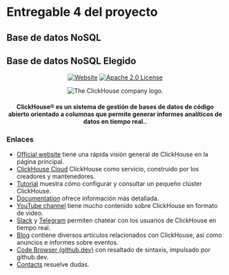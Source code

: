 # Entregable 4 del proyecto
## Base de datos NoSQL


## Base de datos NoSQL Elegido
<div align=center>

[![Website](https://img.shields.io/website?up_message=AVAILABLE&down_message=DOWN&url=https%3A%2F%2Fclickhouse.com&style=for-the-badge)](https://clickhouse.com)
[![Apache 2.0 License](https://img.shields.io/badge/license-Apache%202.0-blueviolet?style=for-the-badge)](https://www.apache.org/licenses/LICENSE-2.0)

<picture align=center>
    <source media="(prefers-color-scheme: dark)" srcset="https://github.com/ClickHouse/clickhouse-docs/assets/9611008/4ef9c104-2d3f-4646-b186-507358d2fe28">
    <source media="(prefers-color-scheme: light)" srcset="https://github.com/ClickHouse/clickhouse-docs/assets/9611008/b001dc7b-5a45-4dcd-9275-e03beb7f9177">
    <img alt="The ClickHouse company logo." src="https://github.com/ClickHouse/clickhouse-docs/assets/9611008/b001dc7b-5a45-4dcd-9275-e03beb7f9177">
</picture>

<h4>ClickHouse® es un sistema de gestión de bases de datos de código abierto orientado a columnas que permite generar informes analíticos de datos en tiempo real..</h4>

</div>

### Enlaces

* [Official website](https://clickhouse.com/) tiene una rápida visión general de ClickHouse en la página principal.
* [ClickHouse Cloud](https://clickhouse.cloud) ClickHouse como servicio, construido por los creadores y mantenedores.
* [Tutorial](https://clickhouse.com/docs/en/getting_started/tutorial/) muestra cómo configurar y consultar un pequeño clúster ClickHouse.
* [Documentation](https://clickhouse.com/docs/en/) ofrece información más detallada.
* [YouTube channel](https://www.youtube.com/c/ClickHouseDB) tiene mucho contenido sobre ClickHouse en formato de vídeo.
* [Slack](https://clickhouse.com/slack) y [Telegram](https://telegram.me/clickhouse_en) permiten chatear con los usuarios de ClickHouse en tiempo real.
* [Blog](https://clickhouse.com/blog/) contiene diversos artículos relacionados con ClickHouse, así como anuncios e informes sobre eventos.
* [Code Browser (github.dev)](https://github.dev/ClickHouse/ClickHouse) con resaltado de sintaxis, impulsado por github.dev.
* [Contacts](https://clickhouse.com/company/contact) resuelve dudas.
